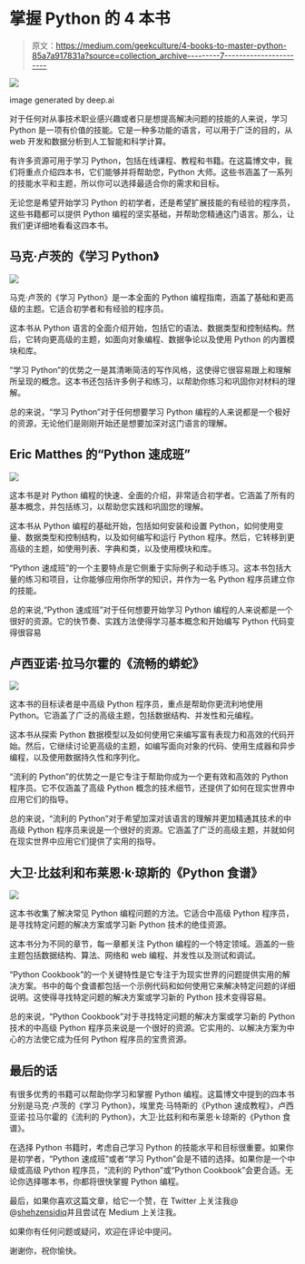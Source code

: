 # 掌握 Python 的 4 本书

> 原文：<https://medium.com/geekculture/4-books-to-master-python-85a7a917831a?source=collection_archive---------7----------------------->

![](img/7314c04b0f30bc15879cd82cd8915694.png)

image generated by deep.ai

对于任何对从事技术职业感兴趣或者只是想提高解决问题的技能的人来说，学习 Python 是一项有价值的技能。它是一种多功能的语言，可以用于广泛的目的，从 web 开发和数据分析到人工智能和科学计算。

有许多资源可用于学习 Python，包括在线课程、教程和书籍。在这篇博文中，我们将重点介绍四本书，它们能够并将帮助您，Python 大师。这些书涵盖了一系列的技能水平和主题，所以你可以选择最适合你的需求和目标。

无论您是希望开始学习 Python 的初学者，还是希望扩展技能的有经验的程序员，这些书籍都可以提供 Python 编程的坚实基础，并帮助您精通这门语言。那么，让我们更详细地看看这四本书。

## 马克·卢茨的《学习 Python》

![](img/ddd93158272cbfd2e08781e5bd6d1aa6.png)

马克·卢茨的《学习 Python》是一本全面的 Python 编程指南，涵盖了基础和更高级的主题。它适合初学者和有经验的程序员。

这本书从 Python 语言的全面介绍开始，包括它的语法、数据类型和控制结构。然后，它转向更高级的主题，如面向对象编程、数据争论以及使用 Python 的内置模块和库。

“学习 Python”的优势之一是其清晰简洁的写作风格，这使得它很容易跟上和理解所呈现的概念。这本书还包括许多例子和练习，以帮助你练习和巩固你对材料的理解。

总的来说，“学习 Python”对于任何想要学习 Python 编程的人来说都是一个极好的资源，无论他们是刚刚开始还是想要加深对这门语言的理解。

## Eric Matthes 的“Python 速成班”

![](img/16bc63beaa00785451159ae08cbadc66.png)

这本书是对 Python 编程的快速、全面的介绍，非常适合初学者。它涵盖了所有的基本概念，并包括练习，以帮助您实践和巩固您的理解。

这本书从 Python 编程的基础开始，包括如何安装和设置 Python，如何使用变量、数据类型和控制结构，以及如何编写和运行 Python 程序。然后，它转移到更高级的主题，如使用列表、字典和类，以及使用模块和库。

“Python 速成班”的一个主要特点是它侧重于实际例子和动手练习。这本书包括大量的练习和项目，让你能够应用你所学的知识，并作为一名 Python 程序员建立你的技能。

总的来说,“Python 速成班”对于任何想要开始学习 Python 编程的人来说都是一个很好的资源。它的快节奏、实践方法使得学习基本概念和开始编写 Python 代码变得很容易

## 卢西亚诺·拉马尔霍的《流畅的蟒蛇》

![](img/1bdcfea97cb5472773ba08ba744eadb2.png)

这本书的目标读者是中高级 Python 程序员，重点是帮助你更流利地使用 Python。它涵盖了广泛的高级主题，包括数据结构、并发性和元编程。

这本书从探索 Python 数据模型以及如何使用它来编写富有表现力和高效的代码开始。然后，它继续讨论更高级的主题，如编写面向对象的代码、使用生成器和异步编程，以及使用数据持久性和序列化。

“流利的 Python”的优势之一是它专注于帮助你成为一个更有效和高效的 Python 程序员。它不仅涵盖了高级 Python 概念的技术细节，还提供了如何在现实世界中应用它们的指导。

总的来说，“流利的 Python”对于希望加深对该语言的理解并更加精通其技术的中高级 Python 程序员来说是一个很好的资源。它涵盖了广泛的高级主题，并就如何在现实世界中应用它们提供了实用的指导。

## 大卫·比兹利和布莱恩·k·琼斯的《Python 食谱》

![](img/a3274c7e5c5204544d670871f799f250.png)

这本书收集了解决常见 Python 编程问题的方法。它适合中高级 Python 程序员，是寻找特定问题的解决方案或学习新 Python 技术的绝佳资源。

这本书分为不同的章节，每一章都关注 Python 编程的一个特定领域。涵盖的一些主题包括数据结构、算法、网络和 web 编程、并发性以及测试和调试。

“Python Cookbook”的一个关键特性是它专注于为现实世界的问题提供实用的解决方案。书中的每个食谱都包括一个示例代码和如何使用它来解决特定问题的详细说明。这使得寻找特定问题的解决方案或学习新的 Python 技术变得容易。

总的来说，“Python Cookbook”对于寻找特定问题的解决方案或学习新的 Python 技术的中高级 Python 程序员来说是一个很好的资源。它实用的、以解决方案为中心的方法使它成为任何 Python 程序员的宝贵资源。

## 最后的话

有很多优秀的书籍可以帮助你学习和掌握 Python 编程。这篇博文中提到的四本书分别是马克·卢茨的《学习 Python》，埃里克·马特斯的《Python 速成教程》，卢西亚诺·拉马尔霍的《流利的 Python》，大卫·比兹利和布莱恩·k·琼斯的《Python 食谱》。

在选择 Python 书籍时，考虑自己学习 Python 的技能水平和目标很重要。如果你是初学者，“Python 速成班”或者“学习 Python”会是不错的选择。如果你是一个中级或高级 Python 程序员，“流利的 Python”或“Python Cookbook”会更合适。无论你选择哪本书，你都将很快掌握 Python 编程。

最后，如果你喜欢这篇文章，给它一个赞，在 Twitter 上关注我@ @[shehzensidiq](https://twitter.com/shehzensidiq)并且尝试在 Medium 上关注我。

如果你有任何问题或疑问，欢迎在评论中提问。

谢谢你，祝你愉快。
